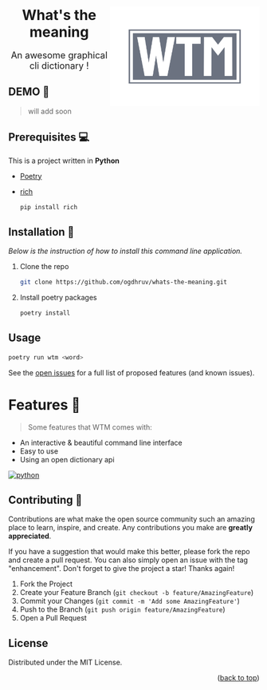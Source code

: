 <!-- PROJECT LOGO -->
<br />
<div align="center">
  <a href="https://github.com/ogdhruv/whats-the-meaning">
  <img src="images/logo.png" align="right" alt="Termtyper icon" width="300" height="200">
  </a>

  <h1 align="center">What's the meaning</h1>

  <p align="center" style="font-size:large">
    An awesome graphical cli dictionary !
    <br />
  </p>
</div>



<!--  -->
## DEMO 🎥

> will add soon

## Prerequisites 💻️

This is a project written in **Python**
* [Poetry](https://python-poetry.org/docs/#installation)


* [rich](https://github.com/Textualize/rich)

  ```bash
  pip install rich
  ```

## Installation 🔨

_Below is the instruction of how to install this command line application._

1. Clone the repo

   ```bash
   git clone https://github.com/ogdhruv/whats-the-meaning.git
   ```
2. Install poetry packages

   ```bash
   poetry install
   ```


<!-- USAGE EXAMPLES -->
## Usage
```bash
poetry run wtm <word>
```

See the [open issues](https://github.com/ogdhruv/whats-the-meaning/issues) for a full list of proposed features (and known issues).

# Features 🌟

> Some features that WTM comes with:

- An interactive & beautiful command line interface
- Easy to use
- Using an open dictionary api

[![python](https://forthebadge.com/images/badges/made-with-python.svg)](https://python.org)

<!-- CONTRIBUTING -->
## Contributing 🤝

Contributions are what make the open source community such an amazing place to learn, inspire, and create. Any contributions you make are **greatly appreciated**.

If you have a suggestion that would make this better, please fork the repo and create a pull request. You can also simply open an issue with the tag "enhancement".
Don't forget to give the project a star! Thanks again!

1. Fork the Project
2. Create your Feature Branch (`git checkout -b feature/AmazingFeature`)
3. Commit your Changes (`git commit -m 'Add some AmazingFeature'`)
4. Push to the Branch (`git push origin feature/AmazingFeature`)
5. Open a Pull Request




<!-- LICENSE -->
## License

Distributed under the MIT License.


<p align="right">(<a href="#readme-top">back to top</a>)</p>
